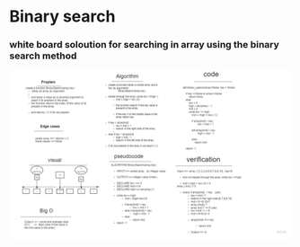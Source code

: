 # Binary search

### white board soloution for searching in array using the binary search method 

![challange03](./BinarySearch.jpg)